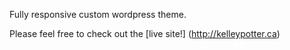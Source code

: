 Fully responsive custom wordpress theme. 

Please feel free to check out the [live site!] (http://kelleypotter.ca)
